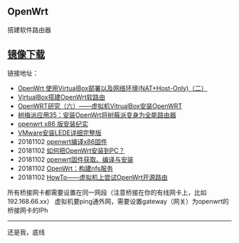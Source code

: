 
## OpenWrt ##

搭建软件路由器

  [镜像下载](https://openwrt.tetaneutral.net)
----
链接地址：

-	[OpenWrt 使用VirtualBox部署以及网络环境(NAT+Host-Only)（二）](https://blog.csdn.net/xiaodingqq/article/details/80018685?utm_source=blogxgwz0)
-	[VirtualBox搭建OpenWrt软路由](https://blog.csdn.net/lvshaorong/article/details/80935503)
-	[OpenWRT研究（六）——虚拟机VitrualBox安装OpenWRT](https://blog.csdn.net/shenshouer/article/details/32715297?utm_source=blogxgwz8)
-   [树梅派应用35：安装OpenWrt将树莓派变身为全能路由器](https://blog.csdn.net/huayucong/article/details/54090284)
-	[openwrt x86 版安装纪实](https://blog.csdn.net/wyw3547/article/details/52885641)
-   [VMware安装LEDE详细完整版](http://www.right.com.cn/forum/thread-220605-1-1.html)
-   20181102 [openwrt编译x86固件](https://blog.csdn.net/a13698709128/article/details/78159833)
-   20181102 [如何把OpenWrt安装到PC？](http://www.cnblogs.com/yczz/p/3893102.html)
-   20181102 [openwrt固件获取、编译与安装](https://www.jianshu.com/p/6d9a8612c5d9)
-   20181102 [OpenWrt：构建nfs服务](https://segmentfault.com/a/1190000011765976)
-   20181102 [HowTo——虚拟机上尝试OpenWrt开源路由](http://www.cnblogs.com/codeinsight/p/openwrt_vmware.html)


所有桥接网卡都需要设置在同一网段（注意桥接在你的有线网卡上，比如192.168.66.xx）
虚拟机要ping通外网，需要设置gateway（网关）为openwrt的桥接网卡的IPh


-----

还是我，底线
